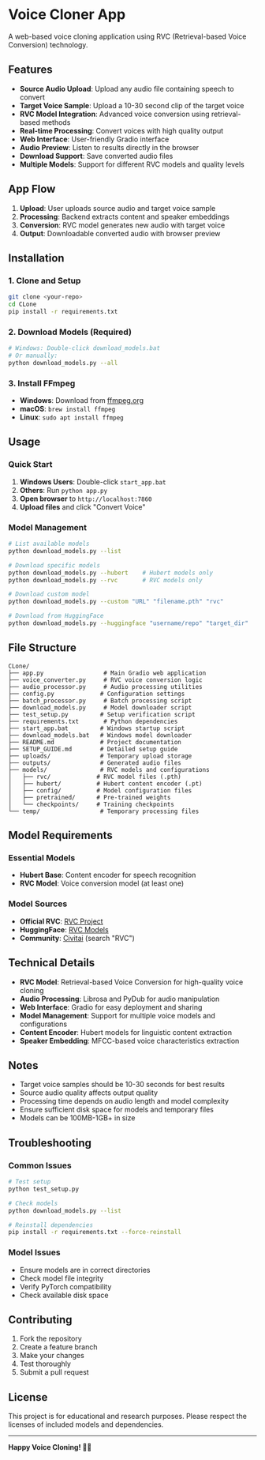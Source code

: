 # Voice Cloner App

A web-based voice cloning application using RVC (Retrieval-based Voice Conversion) technology.

## Features

- **Source Audio Upload**: Upload any audio file containing speech to convert
- **Target Voice Sample**: Upload a 10-30 second clip of the target voice
- **RVC Model Integration**: Advanced voice conversion using retrieval-based methods
- **Real-time Processing**: Convert voices with high quality output
- **Web Interface**: User-friendly Gradio interface
- **Audio Preview**: Listen to results directly in the browser
- **Download Support**: Save converted audio files
- **Multiple Models**: Support for different RVC models and quality levels

## App Flow

1. **Upload**: User uploads source audio and target voice sample
2. **Processing**: Backend extracts content and speaker embeddings
3. **Conversion**: RVC model generates new audio with target voice
4. **Output**: Downloadable converted audio with browser preview

## Installation

### 1. Clone and Setup
```bash
git clone <your-repo>
cd CLone
pip install -r requirements.txt
```

### 2. Download Models (Required)
```bash
# Windows: Double-click download_models.bat
# Or manually:
python download_models.py --all
```

### 3. Install FFmpeg
- **Windows**: Download from [ffmpeg.org](https://ffmpeg.org/download.html)
- **macOS**: `brew install ffmpeg`
- **Linux**: `sudo apt install ffmpeg`

## Usage

### Quick Start
1. **Windows Users**: Double-click `start_app.bat`
2. **Others**: Run `python app.py`
3. **Open browser** to `http://localhost:7860`
4. **Upload files** and click "Convert Voice"

### Model Management
```bash
# List available models
python download_models.py --list

# Download specific models
python download_models.py --hubert    # Hubert models only
python download_models.py --rvc       # RVC models only

# Download custom model
python download_models.py --custom "URL" "filename.pth" "rvc"

# Download from HuggingFace
python download_models.py --huggingface "username/repo" "target_dir"
```

## File Structure

```
CLone/
├── app.py                 # Main Gradio web application
├── voice_converter.py     # RVC voice conversion logic
├── audio_processor.py     # Audio processing utilities
├── config.py             # Configuration settings
├── batch_processor.py     # Batch processing script
├── download_models.py     # Model downloader script
├── test_setup.py         # Setup verification script
├── requirements.txt       # Python dependencies
├── start_app.bat         # Windows startup script
├── download_models.bat   # Windows model downloader
├── README.md             # Project documentation
├── SETUP_GUIDE.md        # Detailed setup guide
├── uploads/              # Temporary upload storage
├── outputs/              # Generated audio files
├── models/               # RVC models and configurations
│   ├── rvc/             # RVC model files (.pth)
│   ├── hubert/          # Hubert content encoder (.pt)
│   ├── config/          # Model configuration files
│   ├── pretrained/      # Pre-trained weights
│   └── checkpoints/     # Training checkpoints
└── temp/                 # Temporary processing files
```

## Model Requirements

### Essential Models
- **Hubert Base**: Content encoder for speech recognition
- **RVC Model**: Voice conversion model (at least one)

### Model Sources
- **Official RVC**: [RVC Project](https://github.com/RVC-Project/Retrieval-based-Voice-Conversion-WebUI)
- **HuggingFace**: [RVC Models](https://huggingface.co/models?search=rvc)
- **Community**: [Civitai](https://civitai.com/) (search "RVC")

## Technical Details

- **RVC Model**: Retrieval-based Voice Conversion for high-quality voice cloning
- **Audio Processing**: Librosa and PyDub for audio manipulation
- **Web Interface**: Gradio for easy deployment and sharing
- **Model Management**: Support for multiple voice models and configurations
- **Content Encoder**: Hubert models for linguistic content extraction
- **Speaker Embedding**: MFCC-based voice characteristics extraction

## Notes

- Target voice samples should be 10-30 seconds for best results
- Source audio quality affects output quality
- Processing time depends on audio length and model complexity
- Ensure sufficient disk space for models and temporary files
- Models can be 100MB-1GB+ in size

## Troubleshooting

### Common Issues
```bash
# Test setup
python test_setup.py

# Check models
python download_models.py --list

# Reinstall dependencies
pip install -r requirements.txt --force-reinstall
```

### Model Issues
- Ensure models are in correct directories
- Check model file integrity
- Verify PyTorch compatibility
- Check available disk space

## Contributing

1. Fork the repository
2. Create a feature branch
3. Make your changes
4. Test thoroughly
5. Submit a pull request

## License

This project is for educational and research purposes. Please respect the licenses of included models and dependencies.

---

**Happy Voice Cloning! 🎤✨**
